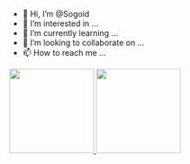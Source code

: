 - 👋 Hi, I’m @Sogoid
- 👀 I’m interested in ...
- 🌱 I’m currently learning ...
- 💞️ I’m looking to collaborate on ...
- 📫 How to reach me ...
<di>
<a href="https://github.com/Sogoid">
<img height="150cm" src="https://github-readme-stats.vercel.app/api?username=Sogoid&show_icons=true&theme=dracula&include_all_commits=true&count_private=true"/>
<img height="150cm" src="https://github-readme-stats.vercel.app/api/top-langs/?username=Sogoid&layout=compact&langs_counts=15&theme=dracula"/>
</di>
<!---
Sogoid/Sogoid is a ✨ special ✨ repository because its `README.md` (this file) appears on your GitHub profile.
You can click the Preview link to take a look at your changes.
--->
